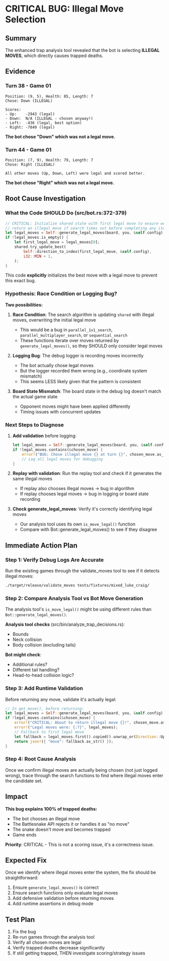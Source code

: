 # CRITICAL BUG: Illegal Move Selection

## Summary

The enhanced trap analysis tool revealed that the bot is selecting **ILLEGAL MOVES**, which directly causes trapped deaths.

## Evidence

### Turn 38 - Game 01
```
Position: (9, 5), Health: 85, Length: 7
Chose: Down (ILLEGAL)

Scores:
- Up:    -2943 (legal)
- Down:  N/A (ILLEGAL - chosen anyway!)
- Left:  -436 (legal, best option)
- Right: -7849 (legal)
```

**The bot chose "Down" which was not a legal move.**

### Turn 44 - Game 01
```
Position: (7, 9), Health: 79, Length: 7
Chose: Right (ILLEGAL)

All other moves (Up, Down, Left) were legal and scored better.
```

**The bot chose "Right" which was not a legal move.**

## Root Cause Investigation

### What the Code SHOULD Do (src/bot.rs:372-379)

```rust
// CRITICAL: Initialize shared state with first legal move to ensure we never
// return an illegal move if search times out before completing any iterations
let legal_moves = Self::generate_legal_moves(board, you, &self.config);
if !legal_moves.is_empty() {
    let first_legal_move = legal_moves[0];
    shared.try_update_best(
        Self::direction_to_index(first_legal_move, &self.config),
        i32::MIN + 1,
    );
}
```

This code **explicitly** initializes the best move with a legal move to prevent this exact bug.

### Hypothesis: Race Condition or Logging Bug?

**Two possibilities:**

1. **Race Condition**: The search algorithm is updating `shared` with illegal moves, overwriting the initial legal move
   - This would be a bug in `parallel_1v1_search`, `parallel_multiplayer_search`, or `sequential_search`
   - These functions iterate over moves returned by `generate_legal_moves()`, so they SHOULD only consider legal moves

2. **Logging Bug**: The debug logger is recording moves incorrectly
   - The bot actually chose legal moves
   - But the logger recorded them wrong (e.g., coordinate system mismatch)
   - This seems LESS likely given that the pattern is consistent

3. **Board State Mismatch**: The board state in the debug log doesn't match the actual game state
   - Opponent moves might have been applied differently
   - Timing issues with concurrent updates

### Next Steps to Diagnose

1. **Add validation** before logging:
   ```rust
   let legal_moves = Self::generate_legal_moves(board, you, &self.config);
   if !legal_moves.contains(&chosen_move) {
       error!("BUG: Chose illegal move {} at turn {}", chosen_move.as_str(), turn);
       // Log all legal moves for debugging
   }
   ```

2. **Replay with validation**: Run the replay tool and check if it generates the same illegal moves
   - If replay also chooses illegal moves → bug in algorithm
   - If replay chooses legal moves → bug in logging or board state recording

3. **Check generate_legal_moves**: Verify it's correctly identifying legal moves
   - Our analysis tool uses its own `is_move_legal()` function
   - Compare with Bot::generate_legal_moves() to see if they disagree

## Immediate Action Plan

### Step 1: Verify Debug Logs Are Accurate

Run the existing games through the validate_moves tool to see if it detects illegal moves:

```bash
./target/release/validate_moves tests/fixtures/mixed_luke_craig/
```

### Step 2: Compare Analysis Tool vs Bot Move Generation

The analysis tool's `is_move_legal()` might be using different rules than `Bot::generate_legal_moves()`.

**Analysis tool checks** (src/bin/analyze_trap_decisions.rs):
- Bounds
- Neck collision
- Body collision (excluding tails)

**Bot might check**:
- Additional rules?
- Different tail handling?
- Head-to-head collision logic?

### Step 3: Add Runtime Validation

Before returning any move, validate it's actually legal:

```rust
// In get_move(), before returning:
let legal_moves = Self::generate_legal_moves(board, you, &self.config);
if !legal_moves.contains(&chosen_move) {
    error!("CRITICAL: About to return illegal move {}!", chosen_move.as_str());
    error!("Legal moves were: {:?}", legal_moves);
    // Fallback to first legal move
    let fallback = legal_moves.first().copied().unwrap_or(Direction::Up);
    return json!({ "move": fallback.as_str() });
}
```

### Step 4: Root Cause Analysis

Once we confirm illegal moves are actually being chosen (not just logged wrong), trace through the search functions to find where illegal moves enter the candidate set.

## Impact

**This bug explains 100% of trapped deaths:**
- The bot chooses an illegal move
- The Battlesnake API rejects it or handles it as "no move"
- The snake doesn't move and becomes trapped
- Game ends

**Priority**: CRITICAL - This is not a scoring issue, it's a correctness issue.

## Expected Fix

Once we identify where illegal moves enter the system, the fix should be straightforward:
1. Ensure `generate_legal_moves()` is correct
2. Ensure search functions only evaluate legal moves
3. Add defensive validation before returning moves
4. Add runtime assertions in debug mode

## Test Plan

1. Fix the bug
2. Re-run games through the analysis tool
3. Verify all chosen moves are legal
4. Verify trapped deaths decrease significantly
5. If still getting trapped, THEN investigate scoring/strategy issues

